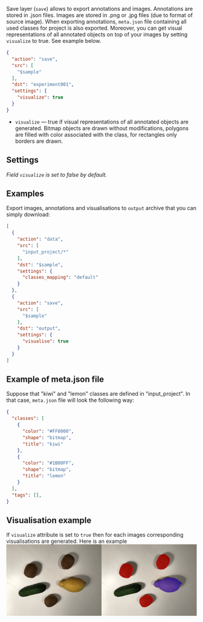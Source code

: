 Save layer (`save`) allows to export annotations and images. Annotations are stored in .json files. Images are stored in .png or .jpg files (due to format of source image). When exporting annotations, `meta.json` file containing all used classes for project is also exported. Moreover, you can get visual representations of all annotated objects on top of your images by setting `visualize` to true. See example below.

```json
{
  "action": "save",
  "src": [
    "$sample"
  ],
  "dst": "experiment001",
  "settings": {
    "visualize": true
  }
}
```

 * `visualize` — true if visual representations of all annotated objects are generated. Bitmap objects are drawn without modifications, polygons are filled with color associated with the class, for rectangles only borders are drawn.

## Settings
 _Field `visualize` is set to false by default._

## Examples
Export images, annotations and visualisations to `output` archive that you can simply download:

```json
[
  {
    "action": "data",
    "src": [
      "input_project/*"
    ],
    "dst": "$sample",
    "settings": {
      "classes_mapping": "default"
    }
  },
  {
    "action": "save",
    "src": [
      "$sample"
    ],
    "dst": "output",
    "settings": {
      "visualise": true
    }
  }
]
```

## Example of meta.json file

Suppose that "kiwi" and "lemon" classes are defined in "input_project". In that case, `meta.json` file will look the following way:
```json
{
  "classes": [
    {
      "color": "#FF0000",
      "shape": "bitmap",
      "title": "kiwi"
    },
    {
      "color": "#1B00FF",
      "shape": "bitmap",
      "title": "lemon"
    }
  ],
  "tags": [],
}
```

## Visualisation example

If `visualize` attribute is set to `true` then for each images corresponding visualisations are generated. Here is an example
<img src="../../assets/legacy/export/save_layers/vis_example.png"/>
